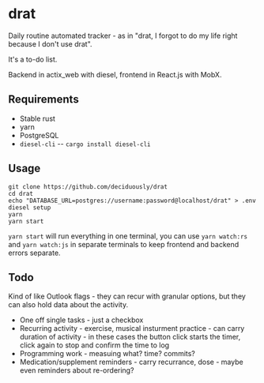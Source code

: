 # drat

Daily routine automated tracker - as in "drat, I forgot to do my life right because I don't use drat".  

It's a to-do list.

Backend in actix_web with diesel, frontend in React.js with MobX.

## Requirements

* Stable rust
* yarn
* PostgreSQL
* `diesel-cli` -- `cargo install diesel-cli`

## Usage

```shell
git clone https://github.com/deciduously/drat
cd drat
echo "DATABASE_URL=postgres://username:password@localhost/drat" > .env
diesel setup
yarn
yarn start
```

`yarn start` will run everything in one terminal, you can use `yarn watch:rs` and `yarn watch:js` in separate terminals to keep frontend and backend errors separate.

## Todo 

Kind of like Outlook flags - they can recur with granular options, but they can also hold data about the activity.

* One off single tasks - just a checkbox
* Recurring activity - exercise, musical insturment practice - can carry duration of activity - in these cases the button click starts the timer, click again to stop and confirm the time to log
* Programming work - measuing what?  time?  commits?
* Medication/supplement reminders - carry recurrance, dose - maybe even reminders about re-ordering?

